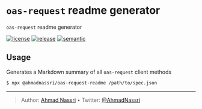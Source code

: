 # `oas-request` readme generator

`oas-request` readme generator

[![license][license-img]][license-url]
[![release][release-img]][release-url]
[![semantic][semantic-img]][semantic-url]

## Usage

Generates a Markdown summary of all `oas-request` client methods

``` bash
$ npx @ahmadnassri/oas-request-readme /path/to/spec.json
```

----
> Author: [Ahmad Nassri](https://www.ahmadnassri.com/) &bull;
> Twitter: [@AhmadNassri](https://twitter.com/AhmadNassri)

[license-url]: LICENSE
[license-img]: https://badgen.net/github/license/ahmadnassri/node-oas-request-readme

[release-url]: https://github.com/ahmadnassri/node-oas-request-readme/releases
[release-img]: https://badgen.net/github/release/ahmadnassri/node-oas-request-readme

[semantic-url]: https://github.com/ahmadnassri/node-oas-request-readme/actions?query=workflow%3Arelease
[semantic-img]: https://badgen.net/badge/📦/semantically%20released/blue
